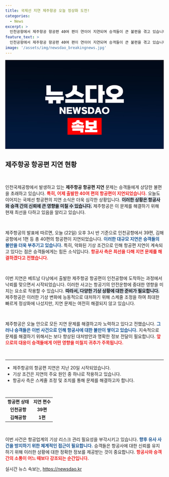 ```yaml
---
title: 국제선 지연 제주항공 오늘 정상화 도전!
categories:
  - News
excerpt: >
  인천공항에서 제주항공 항공편 40여 편이 연이어 지연되며 승객들이 큰 불편을 겪고 있습니다. 악기상으로 인한 지연이 지속되는 가운데, 빠른 정상화를 위한 노력이 진행 중입니다.
feature_text: >
  인천공항에서 제주항공 항공편 40여 편이 연이어 지연되며 승객들이 큰 불편을 겪고 있습니다. 악기상으로 인한 지연이 지속되는 가운데, 빠른 정상화를 위한 노력이 진행 중입니다.
image: '/assets/img/newsdao_breakingnews.jpg'
---
```


<p><img src="/assets/img/newsdao_breakingnews.jpg" alt="ontimetimes 속보" /></p>

<h2 data-ke-size="size26">제주항공 항공편 지연 현황</h2>

<p data-ke-size="size16">&nbsp;</p> 

<p>인천국제공항에서 발생하고 있는 <b>제주항공 항공편 지연</b> 문제는 승객들에게 상당한 불편을 초래하고 있습니다. <b><span style="color: #ee2323;">특히, 어제 출발한 40여 편의 항공편이 지연되었습니다.</span></b> 오늘도 이어지는 국제선 항공편의 지연 소식은 더욱 심각한 상황입니다. <b><span style="background-color: #21538527;">이러한 상황은 항공사와 승객 간의 신뢰에 큰 영향을 미칠 수 있습니다.</span></b> 제주항공은 이 문제를 해결하기 위해 현재 최선을 다하고 있음을 알리고 있습니다.</p>

<p data-ke-size="size16">&nbsp;</p> 

<p>제주항공의 발표에 따르면, 오늘 (22일) 오후 3시 반 기준으로 인천공항에서 39편, 김해공항에서 1편 등 총 40편의 항공편이 지연되었습니다. <b><span style="color: #1a5490;">이러한 대규모 지연은 승객들의 불만을 더욱 부추기고 있습니다.</span></b> 특히, 악화된 기상 조건으로 인해 항공편 지연이 계속되고 있다는 점은 승객들에게는 힘든 소식입니다. <b><span style="color: #ee2323;">항공사 측은 최선을 다해 지연 문제를 해결하겠다고 전했습니다.</span></b></p>

<p data-ke-size="size16">&nbsp;</p> 

<p>이번 지연은 베트남 다낭에서 출발한 제주항공 항공편이 인천공항에 도착하는 과정에서 낙뢰를 맞으면서 시작되었습니다. 이러한 사고는 항공기의 안전운항에 중대한 영향을 미치는 요소로 작용할 수 있습니다. <b><span style="background-color: #21538527;">따라서, 다양한 기상 상황에 대한 준비가 필요합니다.</span></b> 제주항공은 이러한 기상 변화에 능동적으로 대처하기 위해 스케줄 조정을 하여 최대한 빠르게 정상화에 나섰지만, 지연 문제는 여전히 해결되지 않고 있습니다.</p>

<p data-ke-size="size16">&nbsp;</p> 

<p>제주항공은 오늘 안으로 모든 지연 문제를 해결하고자 노력하고 있다고 전했습니다. <b><span style="color: #1a5490;">그러나 승객들은 이번 사건으로 인해 항공사에 대한 불만이 쌓이고 있습니다.</span></b> 지속적으로 문제를 해결하기 위해서는 보다 향상된 대처방안과 명확한 정보 전달이 필요합니다. <b><span style="color: #ee2323;">앞으로의 대응이 승객들에게 어떤 영향을 미칠지 귀추가 주목됩니다.</span></b></p>

<p data-ke-size="size16">&nbsp;</p> 

<hr>

<ul>
  <li>제주항공의 항공편 지연은 지난 20일 시작되었습니다.</li>
  <li>기상 조건은 지연의 주요 원인 중 하나로 작용하고 있습니다.</li>
  <li>항공사 측은 스케줄 조정 및 조치를 통해 문제를 해결하고자 합니다.</li>
</ul>

<p data-ke-size="size16">&nbsp;</p> 

<table style="width: 100%; border-collapse: collapse;">
    <tr>
        <td style="text-align: center; height: 17px;"><b>항공편 상태</b></td>
        <td style="text-align: center; height: 17px;"><b>지연 편수</b></td>
    </tr>
    <tr>
        <td style="text-align: center; height: 17px;"><b>인천공항</b></td>
        <td style="text-align: center; height: 17px;"><b>39편</b></td>
    </tr>
    <tr>
        <td style="text-align: center; height: 17px;"><b>김해공항</b></td>
        <td style="text-align: center; height: 17px;"><b>1편</b></td>
    </tr>
</table>

<p data-ke-size="size16">&nbsp;</p> 

<p>이번 사건은 항공업계의 기상 리스크 관리 필요성을 부각시키고 있습니다. <b><span style="color: #1a5490;">향후 유사 사건을 방지하기 위한 체계적인 접근이 필요합니다.</span></b> 승객들은 항공사에 대한 신뢰를 유지하기 위해 이러한 상황에 대한 정확한 정보를 제공받는 것이 중요합니다. <b><span style="color: #ee2323;">항공사와 승객 간의 소통이 어느 때보다 강조되는 순간입니다.</span></b></p>
실시간 뉴스 속보는, <a href="https://newsdao.kr" rel="dofollow">https://newsdao.kr</a>


